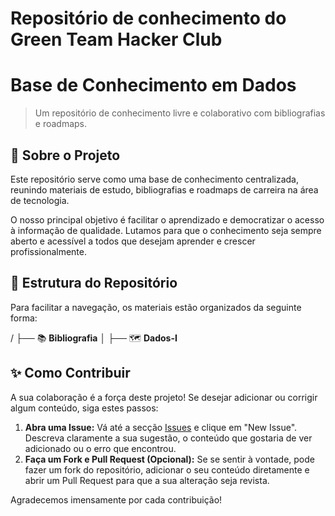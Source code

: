 # Repositório de conhecimento do Green Team Hacker Club
# Base de Conhecimento em Dados

> Um repositório de conhecimento livre e colaborativo com bibliografias e roadmaps.

## 🚀 Sobre o Projeto

Este repositório serve como uma base de conhecimento centralizada, reunindo materiais de estudo, bibliografias e roadmaps de carreira na área de tecnologia.

O nosso principal objetivo é facilitar o aprendizado e democratizar o acesso à informação de qualidade. Lutamos para que o conhecimento seja sempre aberto e acessível a todos que desejam aprender e crescer profissionalmente.

## 📂 Estrutura do Repositório

Para facilitar a navegação, os materiais estão organizados da seguinte forma:

/
├── 📚 **Bibliografia**
│
├── 🗺️ **Dados-I**

## ✨ Como Contribuir

A sua colaboração é a força deste projeto! Se desejar adicionar ou corrigir algum conteúdo, siga estes passos:

1.  **Abra uma Issue:** Vá até a secção [Issues]([https://github.com/greenteamhc/roadmaps-it/issues]) e clique em "New Issue". Descreva claramente a sua sugestão, o conteúdo que gostaria de ver adicionado ou o erro que encontrou.
2.  **Faça um Fork e Pull Request (Opcional):** Se se sentir à vontade, pode fazer um fork do repositório, adicionar o seu conteúdo diretamente e abrir um Pull Request para que a sua alteração seja revista.

Agradecemos imensamente por cada contribuição!
